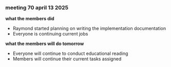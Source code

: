 ### meeting 70 april 13 2025
**what the members did**
- Raymond started planning on writing the implementation documentation
- Everyone is continuing current jobs

**what the members will do tomorrow**
- Everyone will continue to conduct educational reading
- Members will continue their current tasks assigned